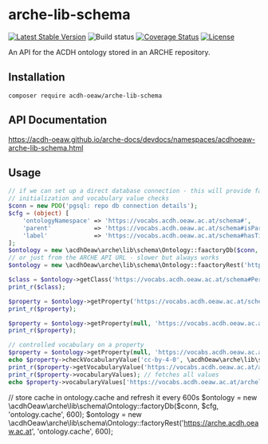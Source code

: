 # arche-lib-schema

[![Latest Stable Version](https://poser.pugx.org/acdh-oeaw/arche-lib-schema/v/stable)](https://packagist.org/packages/acdh-oeaw/arche-lib-schema)
![Build status](https://github.com/acdh-oeaw/arche-lib-schema/workflows/phpunit/badge.svg?branch=master)
[![Coverage Status](https://coveralls.io/repos/github/acdh-oeaw/arche-lib-schema/badge.svg?branch=master)](https://coveralls.io/github/acdh-oeaw/arche-lib-schema?branch=master)
[![License](https://poser.pugx.org/acdh-oeaw/arche-lib-schema/license)](https://packagist.org/packages/acdh-oeaw/arche-lib-schema)


An API for the ACDH ontology stored in an ARCHE repository.

## Installation

`composer require acdh-oeaw/arche-lib-schema`

## API Documentation

https://acdh-oeaw.github.io/arche-docs/devdocs/namespaces/acdhoeaw-arche-lib-schema.html

## Usage

```php
// if we can set up a direct database connection - this will provide faster 
// initialization and vocabulary value checks
$conn = new PDO('pgsql: repo db connection details');
$cfg = (object) [
    'ontologyNamespace' => 'https://vocabs.acdh.oeaw.ac.at/schema#',
    'parent'            => 'https://vocabs.acdh.oeaw.ac.at/schema#isPartOf',
    'label'             => 'https://vocabs.acdh.oeaw.ac.at/schema#hasTitle',
];
$ontology = new \acdhOeaw\arche\lib\schema\Ontology::faactoryDb($conn, $cfg);
// or just from the ARCHE API URL - slower but always works
$ontology = new \acdhOeaw\arche\lib\schema\Ontology::faactoryRest('https://arche.acdh.oeaw.ac.at');

$class = $ontology->getClass('https://vocabs.acdh.oeaw.ac.at/schema#Person');
print_r($class);

$property = $ontology->getProperty('https://vocabs.acdh.oeaw.ac.at/schema#RepoObject', 'https://vocabs.acdh.oeaw.ac.at/schema#hasContact');
print_r($property);

$property = $ontology->getProperty(null, 'https://vocabs.acdh.oeaw.ac.at/schema#hasContact');
print_r($property);

// controlled vocabulary on a property
$property = $ontology->getProperty(null, 'https://vocabs.acdh.oeaw.ac.at/schema#hasLicense');
echo $property->checkVocabularyValue('cc-by-4-0', \acdhOeaw\arche\lib\schema\Ontology::VOCABSVALUE_ALL); // doesn't fetch  all vocabulary values
print_r($property->getVocabularyValue('https://vocabs.acdh.oeaw.ac.at/archelicenses/cc-by-4-0')); // doesn't fetch  all vocabulary values
print_r($property->vocabularyValues); // fetches all values
echo $property->vocabularyValues['https://vocabs.acdh.oeaw.ac.at/archelicenses/cc-by-4-0']->getLabel('de'); // fetches all values first if they aren't loaded yet
```

// store cache in ontology.cache and refresh it every 600s
$ontology = new \acdhOeaw\arche\lib\schema\Ontology::factoryDb($conn, $cfg, 'ontology.cache', 600);
$ontology = new \acdhOeaw\arche\lib\schema\Ontology::factoryRest('https://arche.acdh.oeaw.ac.at', 'ontology.cache', 600);
